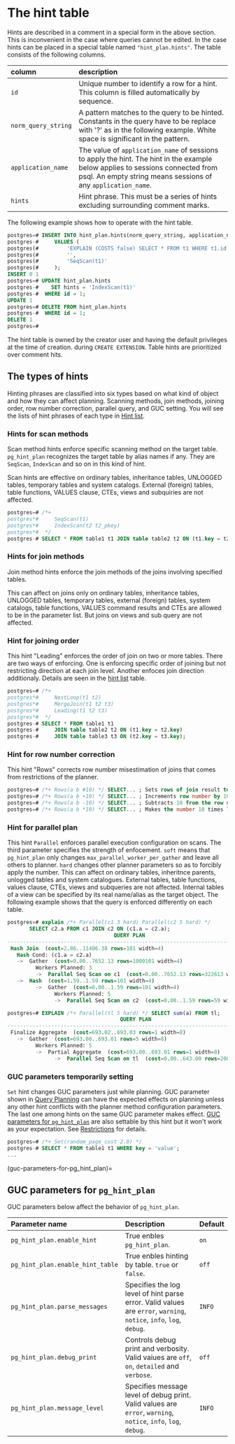 # The hint table

Hints are described in a comment in a special form in the above section. This
is inconvenient in the case where queries cannot be edited. In the case hints
can be placed in a special table named `"hint_plan.hints"`. The table consists
of the following columns.

| column                | description                                                                                                                                                                                     |
| :-------------------- | :--------------------------------------------------------------------------------------------------------------------------------------------------------------------------------------------   |
| `id`                  | Unique number to identify a row for a hint. This column is filled automatically by sequence.                                                                                                    |
| `norm_query_string`   | A pattern matches to the query to be hinted. Constants in the query have to be replace with '?' as in the following example. White space is significant in the pattern.                         |
| `application_name`    | The value of `application_name` of sessions to apply the hint. The hint in the example below applies to sessions connected from psql. An empty string means sessions of any `application_name`. |
| `hints`               | Hint phrase. This must be a series of hints excluding surrounding comment marks.                                                                                                                |

The following example shows how to operate with the hint table.

```sql
postgres=# INSERT INTO hint_plan.hints(norm_query_string, application_name, hints)
postgres-#     VALUES (
postgres(#         'EXPLAIN (COSTS false) SELECT * FROM t1 WHERE t1.id = ?;',
postgres(#         '',
postgres(#         'SeqScan(t1)'
postgres(#     );
INSERT 0 1
postgres=# UPDATE hint_plan.hints
postgres-#    SET hints = 'IndexScan(t1)'
postgres-#  WHERE id = 1;
UPDATE 1
postgres=# DELETE FROM hint_plan.hints
postgres-#  WHERE id = 1;
DELETE 1
postgres=#
```

The hint table is owned by the creator user and having the default privileges
at the time of creation. during `CREATE EXTENSION`. Table hints are prioritized
over comment hits.

## The types of hints

Hinting phrases are classified into six types based on what kind of object and
how they can affect planning. Scanning methods, join methods, joining order,
row number correction, parallel query, and GUC setting. You will see the lists
of hint phrases of each type in [Hint list](#hints-list).

### Hints for scan methods

Scan method hints enforce specific scanning method on the target table.
`pg_hint_plan` recognizes the target table by alias names if any. They are
`SeqScan`, `IndexScan` and so on in this kind of hint.

Scan hints are effective on ordinary tables, inheritance tables, UNLOGGED
tables, temporary tables and system catalogs. External (foreign) tables, table
functions, VALUES clause, CTEs, views and subquiries are not affected.

```sql
postgres=# /*+
postgres*#     SeqScan(t1)
postgres*#     IndexScan(t2 t2_pkey)
postgres*#  */
postgres-# SELECT * FROM table1 t1 JOIN table table2 t2 ON (t1.key = t2.key);
```

### Hints for join methods

Join method hints enforce the join methods of the joins involving specified
tables.

This can affect on joins only on ordinary tables, inheritance tables, UNLOGGED
tables, temporary tables, external (foreign) tables, system catalogs, table
functions, VALUES command results and CTEs are allowed to be in the parameter
list. But joins on views and sub query are not affected.

### Hint for joining order

This hint "Leading" enforces the order of join on two or more tables. There are
two ways of enforcing. One is enforcing specific order of joining but not
restricting direction at each join level. Another enfoces join direction
additionaly. Details are seen in the [hint list](#hints-list) table.

```sql
postgres=# /*+
postgres*#     NestLoop(t1 t2)
postgres*#     MergeJoin(t1 t2 t3)
postgres*#     Leading(t1 t2 t3)
postgres*#  */
postgres-# SELECT * FROM table1 t1
postgres-#     JOIN table table2 t2 ON (t1.key = t2.key)
postgres-#     JOIN table table3 t3 ON (t2.key = t3.key);
```

### Hint for row number correction

This hint "Rows" corrects row number misestimation of joins that comes from
restrictions of the planner.

```sql
postgres=# /*+ Rows(a b #10) */ SELECT... ; Sets rows of join result to 10
postgres=# /*+ Rows(a b +10) */ SELECT... ; Increments row number by 10
postgres=# /*+ Rows(a b -10) */ SELECT... ; Subtracts 10 from the row number.
postgres=# /*+ Rows(a b *10) */ SELECT... ; Makes the number 10 times larger.
```

### Hint for parallel plan

This hint `Parallel` enforces parallel execution configuration on scans. The
third parameter specifies the strength of enfocement. `soft` means that
`pg_hint_plan` only changes `max_parallel_worker_per_gather` and leave all
others to planner. `hard` changes other planner parameters so as to forcibly
apply the number. This can affect on ordinary tables, inheritnce parents,
unlogged tables and system catalogues. External tables, table functions, values
clause, CTEs, views and subqueries are not affected. Internal tables of a view
can be specified by its real name/alias as the target object. The following
example shows that the query is enforced differently on each table.

```sql
postgres=# explain /*+ Parallel(c1 3 hard) Parallel(c2 5 hard) */
       SELECT c2.a FROM c1 JOIN c2 ON (c1.a = c2.a);
                                  QUERY PLAN
-------------------------------------------------------------------------------
 Hash Join  (cost=2.86..11406.38 rows=101 width=4)
   Hash Cond: (c1.a = c2.a)
   ->  Gather  (cost=0.00..7652.13 rows=1000101 width=4)
         Workers Planned: 3
         ->  Parallel Seq Scan on c1  (cost=0.00..7652.13 rows=322613 width=4)
   ->  Hash  (cost=1.59..1.59 rows=101 width=4)
         ->  Gather  (cost=0.00..1.59 rows=101 width=4)
               Workers Planned: 5
               ->  Parallel Seq Scan on c2  (cost=0.00..1.59 rows=59 width=4)

postgres=# EXPLAIN /*+ Parallel(tl 5 hard) */ SELECT sum(a) FROM tl;
                                    QUERY PLAN
-----------------------------------------------------------------------------------
 Finalize Aggregate  (cost=693.02..693.03 rows=1 width=8)
   ->  Gather  (cost=693.00..693.01 rows=5 width=8)
         Workers Planned: 5
         ->  Partial Aggregate  (cost=693.00..693.01 rows=1 width=8)
               ->  Parallel Seq Scan on tl  (cost=0.00..643.00 rows=20000 width=4)
```

### GUC parameters temporarily setting

`Set` hint changes GUC parameters just while planning. GUC parameter shown in
[Query
Planning](http://www.postgresql.org/docs/current/static/runtime-config-query.html)
can have the expected effects on planning unless any other hint conflicts with
the planner method configuration parameters. The last one among hints on the
same GUC parameter makes effect. [GUC parameters for
`pg_hint_plan`](#guc-parameters-for-pg_hint_plan) are also settable by this
hint but it won't work as your expectation. See [Restrictions](#restrictions)
for details.

```sql
postgres=# /*+ Set(random_page_cost 2.0) */
postgres-# SELECT * FROM table1 t1 WHERE key = 'value';
...
```

(guc-parameters-for-pg_hint_plan)=
## GUC parameters for `pg_hint_plan`

GUC parameters below affect the behavior of `pg_hint_plan`.

|         Parameter name         |                                               Description                                                             | Default   |
|:-------------------------------|:----------------------------------------------------------------------------------------------------------------------|:----------|
| `pg_hint_plan.enable_hint`       | True enbles `pg_hint_plan`.                                                                                         | `on`      |
| `pg_hint_plan.enable_hint_table` | True enbles hinting by table. `true` or `false`.                                                                    | `off`     |
| `pg_hint_plan.parse_messages`    | Specifies the log level of hint parse error. Valid values are `error`, `warning`, `notice`, `info`, `log`, `debug`. | `INFO`    |
| `pg_hint_plan.debug_print`       | Controls debug print and verbosity. Valid vaiues are `off`, `on`, `detailed` and `verbose`.                         | `off`     |
| `pg_hint_plan.message_level`     | Specifies message level of debug print. Valid values are `error`, `warning`, `notice`, `info`, `log`, `debug`.      | `INFO`    |

